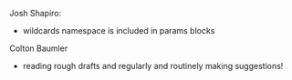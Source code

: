 Josh Shapiro:
- wildcards namespace is included in params blocks

Colton Baumler
- reading rough drafts and regularly and routinely making suggestions!
